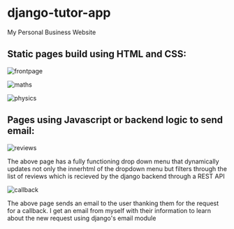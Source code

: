 # django-tutor-app
My Personal Business Website


## Static pages build using HTML and CSS:

![frontpage](https://cdn.discordapp.com/attachments/714968085223702610/1136392371806945443/image.png)

![maths](https://cdn.discordapp.com/attachments/714968085223702610/1136392416761479318/image.png)

![physics](https://cdn.discordapp.com/attachments/714968085223702610/1136392484272996402/image.png)


## Pages using Javascript or backend logic to send email:

![reviews](https://cdn.discordapp.com/attachments/714968085223702610/1136392537456775328/image.png)

The above page has a fully functioning drop down menu that dynamically updates not only the innerhtml of the dropdown menu but filters through the list of reviews which is recieved by the django backend through a REST API

![callback](https://cdn.discordapp.com/attachments/714968085223702610/1136392592838365254/image.png)

The above page sends an email to the user thanking them for the request for a callback. I get an email from myself with their information to learn about the new request using django's email module
